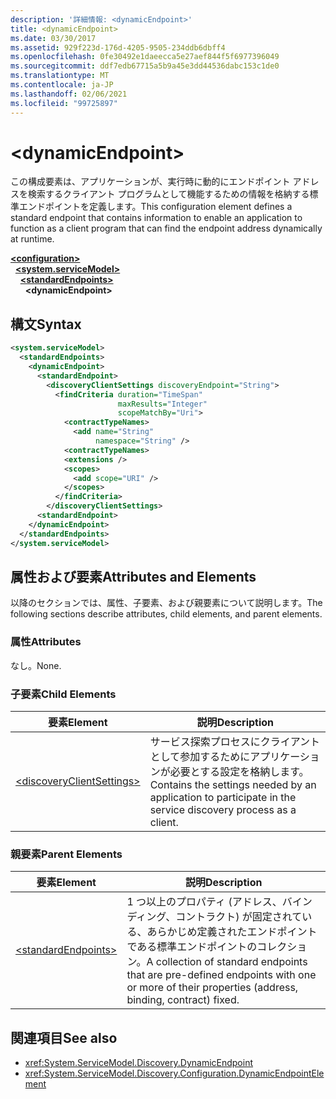 ```yaml
---
description: '詳細情報: <dynamicEndpoint>'
title: <dynamicEndpoint>
ms.date: 03/30/2017
ms.assetid: 929f223d-176d-4205-9505-234ddb6dbff4
ms.openlocfilehash: 0fe30492e1daeecca5e27aef844f5f6977396049
ms.sourcegitcommit: ddf7edb67715a5b9a45e3dd44536dabc153c1de0
ms.translationtype: MT
ms.contentlocale: ja-JP
ms.lasthandoff: 02/06/2021
ms.locfileid: "99725897"
---
```

# \<dynamicEndpoint>

<span data-ttu-id="46256-102">この構成要素は、アプリケーションが、実行時に動的にエンドポイント アドレスを検索するクライアント プログラムとして機能するための情報を格納する標準エンドポイントを定義します。</span><span class="sxs-lookup"><span data-stu-id="46256-102">This configuration element defines a standard endpoint that contains information to enable an application to function as a client program that can find the endpoint address dynamically at runtime.</span></span>  
  
[**\<configuration>**](../configuration-element.md)\
&nbsp;&nbsp;[**\<system.serviceModel>**](system-servicemodel.md)\
&nbsp;&nbsp;&nbsp;&nbsp;[**\<standardEndpoints>**](standardendpoints.md)\
&nbsp;&nbsp;&nbsp;&nbsp;&nbsp;&nbsp;**\<dynamicEndpoint>**  
  
## <a name="syntax"></a><span data-ttu-id="46256-103">構文</span><span class="sxs-lookup"><span data-stu-id="46256-103">Syntax</span></span>  
  
```xml  
<system.serviceModel>
  <standardEndpoints>
    <dynamicEndpoint>
      <standardEndpoint>
        <discoveryClientSettings discoveryEndpoint="String">
          <findCriteria duration="TimeSpan"
                        maxResults="Integer"
                        scopeMatchBy="Uri">
            <contractTypeNames>
              <add name="String"
                   namespace="String" />
            <contractTypeNames>
            <extensions />
            <scopes>
              <add scope="URI" />
            </scopes>
          </findCriteria>
        </discoveryClientSettings>
      <standardEndpoint>
    </dynamicEndpoint>
  </standardEndpoints>
</system.serviceModel>
```  
  
## <a name="attributes-and-elements"></a><span data-ttu-id="46256-104">属性および要素</span><span class="sxs-lookup"><span data-stu-id="46256-104">Attributes and Elements</span></span>  

 <span data-ttu-id="46256-105">以降のセクションでは、属性、子要素、および親要素について説明します。</span><span class="sxs-lookup"><span data-stu-id="46256-105">The following sections describe attributes, child elements, and parent elements.</span></span>  
  
### <a name="attributes"></a><span data-ttu-id="46256-106">属性</span><span class="sxs-lookup"><span data-stu-id="46256-106">Attributes</span></span>  

 <span data-ttu-id="46256-107">なし。</span><span class="sxs-lookup"><span data-stu-id="46256-107">None.</span></span>  
  
### <a name="child-elements"></a><span data-ttu-id="46256-108">子要素</span><span class="sxs-lookup"><span data-stu-id="46256-108">Child Elements</span></span>  
  
|<span data-ttu-id="46256-109">要素</span><span class="sxs-lookup"><span data-stu-id="46256-109">Element</span></span>|<span data-ttu-id="46256-110">説明</span><span class="sxs-lookup"><span data-stu-id="46256-110">Description</span></span>|  
|-------------|-----------------|  
|[\<discoveryClientSettings>](discoveryclientsettings.md)|<span data-ttu-id="46256-111">サービス探索プロセスにクライアントとして参加するためにアプリケーションが必要とする設定を格納します。</span><span class="sxs-lookup"><span data-stu-id="46256-111">Contains the settings needed by an application to participate in the service discovery process as a client.</span></span>|  
  
### <a name="parent-elements"></a><span data-ttu-id="46256-112">親要素</span><span class="sxs-lookup"><span data-stu-id="46256-112">Parent Elements</span></span>  
  
|<span data-ttu-id="46256-113">要素</span><span class="sxs-lookup"><span data-stu-id="46256-113">Element</span></span>|<span data-ttu-id="46256-114">説明</span><span class="sxs-lookup"><span data-stu-id="46256-114">Description</span></span>|  
|-------------|-----------------|  
|[\<standardEndpoints>](standardendpoints.md)|<span data-ttu-id="46256-115">1 つ以上のプロパティ (アドレス、バインディング、コントラクト) が固定されている、あらかじめ定義されたエンドポイントである標準エンドポイントのコレクション。</span><span class="sxs-lookup"><span data-stu-id="46256-115">A collection of standard endpoints that are pre-defined endpoints with one or more of their properties (address, binding, contract) fixed.</span></span>|  
  
## <a name="see-also"></a><span data-ttu-id="46256-116">関連項目</span><span class="sxs-lookup"><span data-stu-id="46256-116">See also</span></span>

- <xref:System.ServiceModel.Discovery.DynamicEndpoint>
- <xref:System.ServiceModel.Discovery.Configuration.DynamicEndpointElement>
